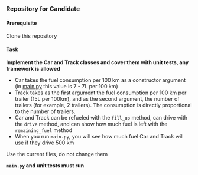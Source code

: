 ### Repository for Candidate

#### Prerequisite
Clone this repository

#### Task
**Implement the Car and Track classes and cover them with unit tests, any framework is allowed**

- Car takes the fuel consumption per 100 km as a constructor argument (in [main.py](./main.py) this value is 7 - 7L per 100 km)
- Track takes as the first argument the fuel consumption per 100 km per trailer (15L per 100km), and as the second argument, the number of trailers (for example, 2 trailers). The consumption is directly proportional to the number of trailers.
- Car and Track can be refueled with the `fill_up` method, can drive with the `drive` method, and can show how much fuel is left with the `remaining_fuel` method
- When you run `main.py`, you will see how much fuel Car and Track will use if they drive 500 km

Use the current files, do not change them

**`main.py` and unit tests must run**
